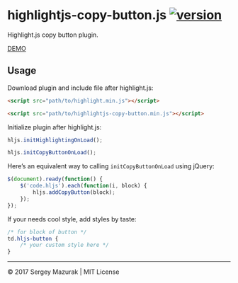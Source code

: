 # highlightjs-copy-button.js [![version](http://img.shields.io/badge/release-v1.0.5-brightgreen.svg?style=flat)](https://github.com/DevCreel/highlightjs-copy-button.js/archive/master.zip)

Highlight.js copy button plugin.

[DEMO](https://devcreel.github.io/highlightjs-copy-button.js/)

## Usage

Download plugin and include file after highlight.js:
```html
<script src="path/to/highlight.min.js"></script>

<script src="path/to/highlightjs-copy-button.min.js"></script>
```

Initialize plugin after highlight.js:
```js
hljs.initHighlightingOnLoad();

hljs.initCopyButtonOnLoad();
```

Here’s an equivalent way to calling `initCopyButtonOnLoad` using jQuery:
```js
$(document).ready(function() {
	$('code.hljs').each(function(i, block) {
		hljs.addCopyButton(block);
	});
});
```

If your needs cool style, add styles by taste:
```css
/* for block of button */
td.hljs-button {
	/* your custom style here */
}
```

---
&copy; 2017 Sergey Mazurak | MIT License